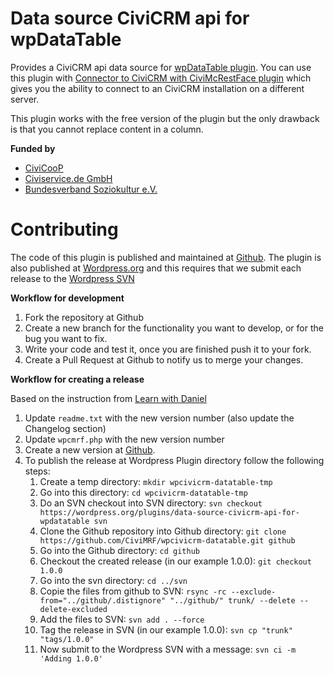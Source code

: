 # Data source CiviCRM api for wpDataTable

Provides a CiviCRM api data source for [wpDataTable plugin](https://wordpress.org/plugins/wpdatatables/). 
You can use this plugin with [Connector to CiviCRM with CiviMcRestFace plugin](https://wordpress.org/plugins/connector-civicrm-mcrestface/) 
which gives you the ability to connect to an CiviCRM installation on a different server.

This plugin works with the free version of the plugin but the only drawback is that you cannot replace content in a column.

**Funded by**

* [CiviCooP](https://www.civicoop.org)
* [Civiservice.de GmbH](https://civiservice.de/)
* [Bundesverband Soziokultur e.V.](https://www.soziokultur.de/)

# Contributing

The code of this plugin is published and maintained at [Github](https://github.com/CiviMRF/wpcivicrm-datatable/).
The plugin is also published at [Wordpress.org](https://wordpress.org/plugins/data-source-civicrm-api-for-wpdatatable)
and this requires that we submit each release to the [Wordpress SVN](https://plugins.svn.wordpress.org/data-source-civicrm-api-for-wpdatatable)

**Workflow for development**

1. Fork the repository at Github
1. Create a new branch for the functionality you want to develop, or for the bug you want to fix.
1. Write your code and test it, once you are finished push it to your fork.
1. Create a Pull Request at Github to notify us to merge your changes.

**Workflow for creating a release**

Based on the instruction from [Learn with Daniel](https://learnwithdaniel.com/2019/09/publishing-your-first-wordpress-plugin-with-git-and-svn/)

1. Update `readme.txt` with the new version number (also update the Changelog section)
1. Update `wpcmrf.php` with the new version number
1. Create a new version at [Github](https://github.com/CiviMRF/wpcivicrm-datatable/).
1. To publish the release at Wordpress Plugin directory follow the following steps:
    1. Create a temp directory: `mkdir wpcivicrm-datatable-tmp`
    1. Go into this directory: `cd wpcivicrm-datatable-tmp`
    1. Do an SVN checkout into SVN directory: `svn checkout https://wordpress.org/plugins/data-source-civicrm-api-for-wpdatatable svn`
    1. Clone the Github repository into Github directory: `git clone https://github.com/CiviMRF/wpcivicrm-datatable.git github`
    1. Go into the Github directory: `cd github`
    1. Checkout the created release (in our example 1.0.0): `git checkout 1.0.0`
    1. Go into the svn directory: `cd ../svn`
    1. Copie the files from github to SVN: `rsync -rc --exclude-from="../github/.distignore" "../github/" trunk/ --delete --delete-excluded`
    1. Add the files to SVN: `svn add . --force`
    1. Tag the release in SVN (in our example 1.0.0): `svn cp "trunk" "tags/1.0.0"`
    1. Now submit to the Wordpress SVN with a message: `svn ci -m 'Adding 1.0.0'`